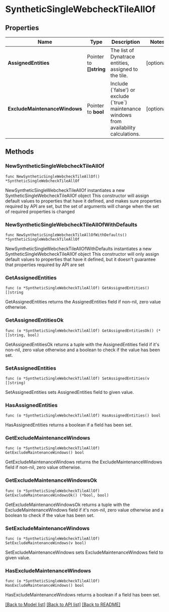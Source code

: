# SyntheticSingleWebcheckTileAllOf

## Properties

Name | Type | Description | Notes
------------ | ------------- | ------------- | -------------
**AssignedEntities** | Pointer to **[]string** | The list of Dynatrace entities, assigned to the tile. | [optional] 
**ExcludeMaintenanceWindows** | Pointer to **bool** | Include (&#x60;false&#39;) or exclude (&#x60;true&#x60;) maintenance windows from availability calculations. | [optional] 

## Methods

### NewSyntheticSingleWebcheckTileAllOf

`func NewSyntheticSingleWebcheckTileAllOf() *SyntheticSingleWebcheckTileAllOf`

NewSyntheticSingleWebcheckTileAllOf instantiates a new SyntheticSingleWebcheckTileAllOf object
This constructor will assign default values to properties that have it defined,
and makes sure properties required by API are set, but the set of arguments
will change when the set of required properties is changed

### NewSyntheticSingleWebcheckTileAllOfWithDefaults

`func NewSyntheticSingleWebcheckTileAllOfWithDefaults() *SyntheticSingleWebcheckTileAllOf`

NewSyntheticSingleWebcheckTileAllOfWithDefaults instantiates a new SyntheticSingleWebcheckTileAllOf object
This constructor will only assign default values to properties that have it defined,
but it doesn't guarantee that properties required by API are set

### GetAssignedEntities

`func (o *SyntheticSingleWebcheckTileAllOf) GetAssignedEntities() []string`

GetAssignedEntities returns the AssignedEntities field if non-nil, zero value otherwise.

### GetAssignedEntitiesOk

`func (o *SyntheticSingleWebcheckTileAllOf) GetAssignedEntitiesOk() (*[]string, bool)`

GetAssignedEntitiesOk returns a tuple with the AssignedEntities field if it's non-nil, zero value otherwise
and a boolean to check if the value has been set.

### SetAssignedEntities

`func (o *SyntheticSingleWebcheckTileAllOf) SetAssignedEntities(v []string)`

SetAssignedEntities sets AssignedEntities field to given value.

### HasAssignedEntities

`func (o *SyntheticSingleWebcheckTileAllOf) HasAssignedEntities() bool`

HasAssignedEntities returns a boolean if a field has been set.

### GetExcludeMaintenanceWindows

`func (o *SyntheticSingleWebcheckTileAllOf) GetExcludeMaintenanceWindows() bool`

GetExcludeMaintenanceWindows returns the ExcludeMaintenanceWindows field if non-nil, zero value otherwise.

### GetExcludeMaintenanceWindowsOk

`func (o *SyntheticSingleWebcheckTileAllOf) GetExcludeMaintenanceWindowsOk() (*bool, bool)`

GetExcludeMaintenanceWindowsOk returns a tuple with the ExcludeMaintenanceWindows field if it's non-nil, zero value otherwise
and a boolean to check if the value has been set.

### SetExcludeMaintenanceWindows

`func (o *SyntheticSingleWebcheckTileAllOf) SetExcludeMaintenanceWindows(v bool)`

SetExcludeMaintenanceWindows sets ExcludeMaintenanceWindows field to given value.

### HasExcludeMaintenanceWindows

`func (o *SyntheticSingleWebcheckTileAllOf) HasExcludeMaintenanceWindows() bool`

HasExcludeMaintenanceWindows returns a boolean if a field has been set.


[[Back to Model list]](../README.md#documentation-for-models) [[Back to API list]](../README.md#documentation-for-api-endpoints) [[Back to README]](../README.md)


